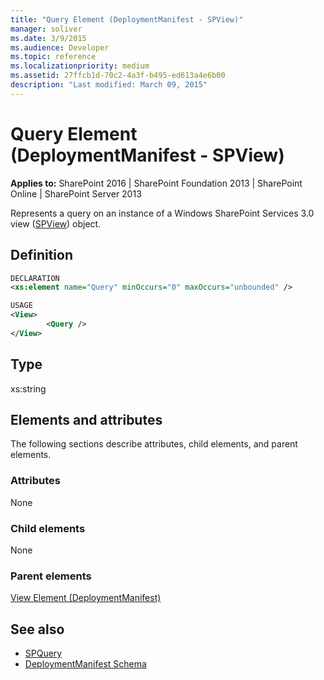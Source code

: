 ```yaml
---
title: "Query Element (DeploymentManifest - SPView)"
manager: soliver
ms.date: 3/9/2015
ms.audience: Developer
ms.topic: reference
ms.localizationpriority: medium
ms.assetid: 27ffcb1d-70c2-4a3f-b495-ed613a4e6b00
description: "Last modified: March 09, 2015"
---
```


# Query Element (DeploymentManifest - SPView)

**Applies to:** SharePoint 2016 | SharePoint Foundation 2013 | SharePoint Online | SharePoint Server 2013

Represents a query on an instance of a Windows SharePoint Services 3.0 view ([SPView](https://msdn.microsoft.com/library/Microsoft.SharePoint.SPView.aspx)) object.

## Definition

```XML
DECLARATION
<xs:element name="Query" minOccurs="0" maxOccurs="unbounded" />

USAGE
<View>
        <Query />
</View>

```

## Type

xs:string

## Elements and attributes

The following sections describe attributes, child elements, and parent elements.

### Attributes

None

### Child elements

None

### Parent elements

[View Element (DeploymentManifest)](view-element-deploymentmanifest.md)

## See also

- [SPQuery](https://msdn.microsoft.com/library/Microsoft.SharePoint.SPQuery.aspx)
- [DeploymentManifest Schema](deploymentmanifest-schema.md)

